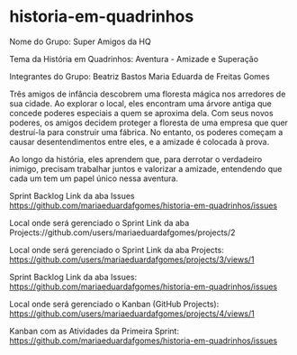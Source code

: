 # historia-em-quadrinhos
Nome do Grupo: Super Amigos da HQ

Tema da História em Quadrinhos: Aventura - Amizade e Superação

Integrantes do Grupo:
Beatriz Bastos
Maria Eduarda de Freitas Gomes

Três amigos de infância descobrem uma floresta mágica nos arredores de sua cidade. Ao explorar o local, eles encontram uma árvore antiga que concede poderes especiais a quem se aproxima dela. Com seus novos poderes, os amigos decidem proteger a floresta de uma empresa que quer destruí-la para construir uma fábrica. No entanto, os poderes começam a causar desentendimentos entre eles, e a amizade é colocada à prova.

Ao longo da história, eles aprendem que, para derrotar o verdadeiro inimigo, precisam trabalhar juntos e valorizar a amizade, entendendo que cada um tem um papel único nessa aventura.

Sprint Backlog Link da aba Issues https://github.com/mariaeduardafgomes/historia-em-quadrinhos/issues

Local onde será gerenciado o Sprint Link da aba Projects://github.com/users/mariaeduardafgomes/projects/2

Local onde será gerenciado o Sprint Link da aba Projects: https://github.com/users/mariaeduardafgomes/projects/3/views/1

Sprint Backlog Link da aba Issues: https://github.com/mariaeduardafgomes/historia-em-quadrinhos/issues

Local onde será gerenciado o Kanban (GitHub Projects): https://github.com/users/mariaeduardafgomes/projects/4/views/1

Kanban com as Atividades da Primeira Sprint: https://github.com/mariaeduardafgomes/historia-em-quadrinhos/issues

